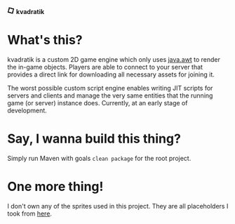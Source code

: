 [icon]: https://raw.githubusercontent.com/inc0g-repoz/kvadratik/main/client/src/main/resources/assets/icon.png
[java.awt]: https://docs.oracle.com/javase/7/docs/api/java/awt/package-summary.html
[sprites-resource]: https://www.spriters-resource.com/pc_computer/omori/?source=genre
<!-- The stuff above is invisible -->

![icon]
**kvadratik**

# What's this?
kvadratik is a custom 2D game engine which only uses [java.awt] to render the in-game objects.
Players are able to connect to your server that provides a direct link for downloading all necessary assets for joining it.

The worst possible custom script engine enables writing JIT scripts for servers and clients and manage the very same entities that the running game (or server) instance does. Currently, at an early stage of development.

# Say, I wanna build this thing?
Simply run Maven with goals `clean package` for the root project.

# One more thing!
I don't own any of the sprites used in this project. They are all placeholders I took from [here][sprites-resource].
